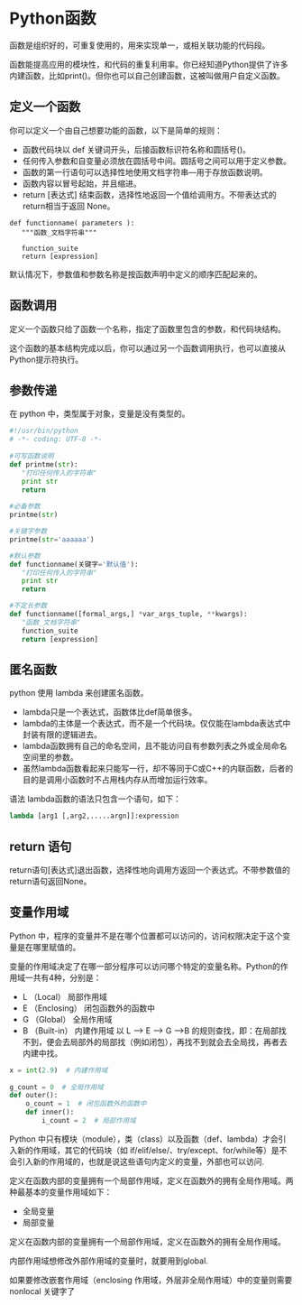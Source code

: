 # Python函数

函数是组织好的，可重复使用的，用来实现单一，或相关联功能的代码段。

函数能提高应用的模块性，和代码的重复利用率。你已经知道Python提供了许多内建函数，比如print()。但你也可以自己创建函数，这被叫做用户自定义函数。

## 定义一个函数

你可以定义一个由自己想要功能的函数，以下是简单的规则：

* 函数代码块以 def 关键词开头，后接函数标识符名称和圆括号()。
* 任何传入参数和自变量必须放在圆括号中间。圆括号之间可以用于定义参数。
* 函数的第一行语句可以选择性地使用文档字符串—用于存放函数说明。
* 函数内容以冒号起始，并且缩进。
* return [表达式] 结束函数，选择性地返回一个值给调用方。不带表达式的return相当于返回 None。

```
def functionname( parameters ):
   """函数_文档字符串"""

   function_suite
   return [expression]
```
默认情况下，参数值和参数名称是按函数声明中定义的顺序匹配起来的。

## 函数调用
定义一个函数只给了函数一个名称，指定了函数里包含的参数，和代码块结构。

这个函数的基本结构完成以后，你可以通过另一个函数调用执行，也可以直接从Python提示符执行。

## 参数传递
在 python 中，类型属于对象，变量是没有类型的。

```python
#!/usr/bin/python
# -*- coding: UTF-8 -*-
 
#可写函数说明
def printme(str):
   "打印任何传入的字符串"
   print str
   return
 
#必备参数
printme(str)

#关键字参数
printme(str='aaaaaa')

#默认参数
def functionname(关键字='默认值'):
   "打印任何传入的字符串"
   print str
   return

#不定长参数  
def functionname([formal_args,] *var_args_tuple, **kwargs):
   "函数_文档字符串"
   function_suite
   return [expression]

```

## 匿名函数

python 使用 lambda 来创建匿名函数。

* lambda只是一个表达式，函数体比def简单很多。
* lambda的主体是一个表达式，而不是一个代码块。仅仅能在lambda表达式中封装有限的逻辑进去。
* lambda函数拥有自己的命名空间，且不能访问自有参数列表之外或全局命名空间里的参数。
* 虽然lambda函数看起来只能写一行，却不等同于C或C++的内联函数，后者的目的是调用小函数时不占用栈内存从而增加运行效率。

语法
lambda函数的语法只包含一个语句，如下：
```python
lambda [arg1 [,arg2,.....argn]]:expression
```

## return 语句
return语句[表达式]退出函数，选择性地向调用方返回一个表达式。不带参数值的return语句返回None。

## 变量作用域

Python 中，程序的变量并不是在哪个位置都可以访问的，访问权限决定于这个变量是在哪里赋值的。

变量的作用域决定了在哪一部分程序可以访问哪个特定的变量名称。Python的作用域一共有4种，分别是：

* L （Local） 局部作用域
* E （Enclosing） 闭包函数外的函数中
* G （Global） 全局作用域
* B （Built-in） 内建作用域
以 L –> E –> G –>B 的规则查找，即：在局部找不到，便会去局部外的局部找（例如闭包），再找不到就会去全局找，再者去内建中找。
```python
x = int(2.9)  # 内建作用域
 
g_count = 0  # 全局作用域
def outer():
    o_count = 1  # 闭包函数外的函数中
    def inner():
        i_count = 2  # 局部作用域
```
Python 中只有模块（module），类（class）以及函数（def、lambda）才会引入新的作用域，其它的代码块（如 if/elif/else/、try/except、for/while等）是不会引入新的作用域的，也就是说这些语句内定义的变量，外部也可以访问.

定义在函数内部的变量拥有一个局部作用域，定义在函数外的拥有全局作用域。两种最基本的变量作用域如下：
* 全局变量
* 局部变量


定义在函数内部的变量拥有一个局部作用域，定义在函数外的拥有全局作用域。

内部作用域想修改外部作用域的变量时，就要用到global.

如果要修改嵌套作用域（enclosing 作用域，外层非全局作用域）中的变量则需要 nonlocal 关键字了